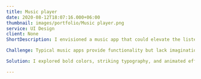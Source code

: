 ```yaml
---
title: Music player
date: 2020-08-12T18:07:16.000+06:00
thumbnail: images/portfolio/Music player.png
service: UI Design
client: None
ShortDescription: I envisioned a music app that could elevate the listening experience through its UI design. My goal was to create an intuitive, aesthetically pleasing interface that enhances the user's connection with the music.

Challenge: Typical music apps provide functionality but lack imagination in their interfaces. I wanted to design a UI focused on being visually engaging, not just practical.

Solution: I explored bold colors, striking typography, and animated effects to make the app feel energetic and musical. I balanced these dynamic elements with clean organization and navigation. This aims to transform mundane interactions into an exciting, emotional experience.

---
```

